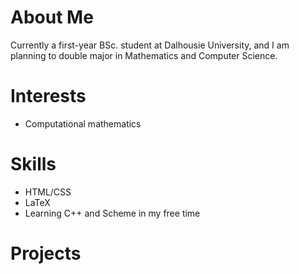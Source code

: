 # About Me

Currently a first-year BSc. student at Dalhousie University, and I am planning to double major in Mathematics and Computer Science.

# Interests
- Computational mathematics 

# Skills
- HTML/CSS
- LaTeX
- Learning C++ and Scheme in my free time

# Projects
